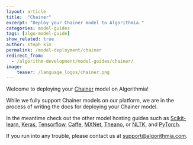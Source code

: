 ```yaml
---
layout: article
title:  "Chainer"
excerpt: "Deploy your Chainer model to Algorithmia."
categories: model-guides
tags: [algo-model-guide]
show_related: true
author: steph_kim
permalink: /model-deployment/chainer
redirect_from:
  - /algorithm-development/model-guides/chainer/
image:
    teaser: /language_logos/chainer.png
---
```


Welcome to deploying your <a href="https://chainer.org/">Chainer</a> model on Algorithmia!

While we fully support Chainer models on our platform, we are in the process of writing the docs for deploying your Chainer model.

In the meantime check out the other model hosting guides such as <a href="{{site.baseurl}}/model-deployment/scikit">Scikit-learn</a>, <a href="{{site.baseurl}}/model-deployment/keras">Keras</a>, <a href="{{site.baseurl}}/model-deployment/tensorflow">Tensorflow</a>, <a href="{{site.baseurl}}/model-deployment/caffe">Caffe</a>, <a href="{{site.baseurl}}/model-deployment/mxnet">MXNet</a>, <a href="{{site.baseurl}}/model-deployment/theano">Theano</a>, or <a href="{{site.baseurl}}/model-deployment/nltk">NLTK</a>, and <a href="{{site.baseurl}}/model-deployment/pytorch">PyTorch</a>.

If you run into any trouble, please contact us at <a href="mailto:support@algorithmia.com">support@algorithmia.com</a>.
